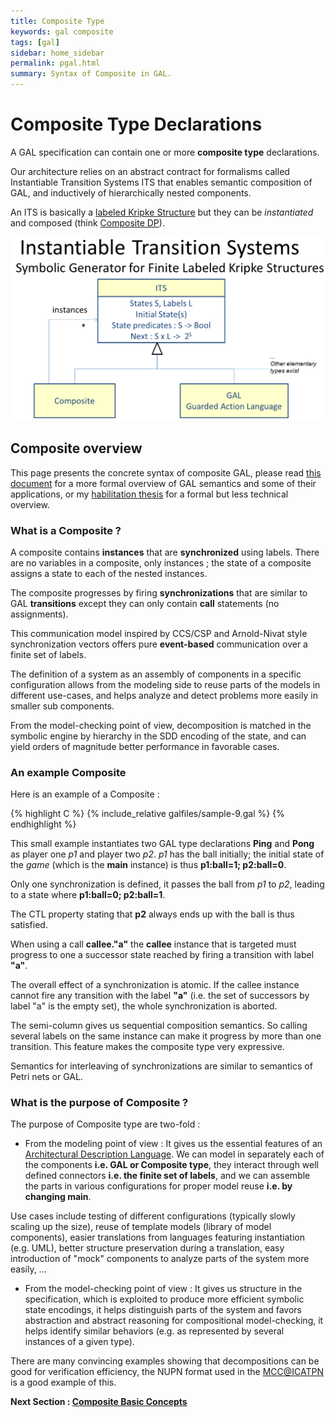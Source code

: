 ```yaml
---
title: Composite Type
keywords: gal composite
tags: [gal]
sidebar: home_sidebar
permalink: pgal.html
summary: Syntax of Composite in GAL.
---
```


# Composite Type Declarations

A GAL specification can contain one or more __composite type__ declarations.

Our architecture relies on an abstract contract for formalisms called Instantiable Transition Systems ITS that enables semantic composition of GAL, and inductively of hierarchically nested components.

An ITS is basically a [labeled Kripke Structure](https://en.wikipedia.org/wiki/Kripke_structure) but they can be _instantiated_ and composed (think [Composite DP](https://en.wikipedia.org/wiki/Composite_pattern)).

![composite DP](images/dpcomp.png)

## Composite overview

This page presents the concrete syntax of composite GAL, please read [this document](./files/gal.pdf) for a more formal overview of GAL semantics and some of their applications, or my [habilitation thesis](https://pages.lip6.fr/Yann.Thierry-Mieg/hdr-ytm.pdf) for a formal but less technical overview.

### What is a Composite ?

A composite contains __instances__ that are __synchronized__ using labels.
There are no variables in a composite, only instances ; the state of a composite assigns a state to each of the nested instances.

The composite progresses by firing __synchronizations__ that are similar to GAL __transitions__ except they can only
contain __call__ statements (no assignments).

This communication model inspired by CCS/CSP and Arnold-Nivat style synchronization vectors offers pure __event-based__ communication
over a finite set of labels.   

The definition of a system as an assembly of components in a specific configuration allows from the modeling side 
to reuse parts of the models in different use-cases, and helps analyze and detect problems more easily in smaller sub components.

From the model-checking point of view, decomposition is matched in the symbolic engine by hierarchy in the SDD encoding of the state,
and can yield orders of magnitude better performance in favorable cases.
 

### An example Composite

Here is an example of a Composite :

{% highlight C %}
{% include_relative galfiles/sample-9.gal %}
{% endhighlight %}

This small example instantiates two GAL type declarations **Ping** and **Pong** as player one _p1_ and player two _p2_.
_p1_ has the ball initially; the initial state of the _game_ (which is the **main** instance) is thus
__p1:ball=1; p2:ball=0__. 

Only one synchronization is defined, it passes the ball from _p1_ to _p2_, leading to a state where
__p1:ball=0; p2:ball=1__. 

The CTL property stating that __p2__ always ends up with the ball is thus satisfied. 

When using a call **callee."a"** the __callee__ instance that is targeted 
 must progress to one a successor state reached by firing a transition with label __"a"__.

The overall effect of a synchronization is atomic.
If the callee instance cannot fire any transition with the label __"a"__ (i.e. the set of successors by label "a" is the empty set),
 the whole synchronization is aborted.

The semi-column gives us  sequential composition semantics. 
So calling several labels on the same instance can make it progress by more than one transition.
This feature makes the composite type very expressive. 

Semantics for interleaving of synchronizations are similar to semantics of Petri nets or GAL. 

### What is the purpose of Composite ?

The purpose of Composite type are two-fold :

* From the modeling point of view : It gives us the essential features of an [Architectural Description Language](http://sunset.usc.edu/~neno/papers/TSE-ADL.pdf). 
We can model in separately each of the components __i.e. GAL or Composite type__, they interact through well defined connectors __i.e. the finite set of labels__,
and we can assemble the parts in various configurations for proper model reuse __i.e. by changing **main**__.

Use cases include testing of different configurations (typically slowly scaling up the size), reuse of template models (library of model components), easier 
translations from languages featuring instantiation (e.g. UML), better structure preservation during a translation, easy introduction of "mock" components 
to analyze parts of the system more easily, ...

* From the model-checking point of view : It gives us structure in the specification, which is exploited to produce more efficient symbolic state encodings,
it helps distinguish parts of the system and favors abstraction and abstract reasoning for compositional model-checking, it helps identify similar 
behaviors  (e.g. as represented by several instances of a given type).

There are many convincing examples showing that decompositions can be good for verification efficiency, the NUPN format used in the [MCC@ICATPN](http://mcc.lip6.fr)
 is a good example of this.


**Next Section : [Composite Basic Concepts](cgalbasics.md)**


